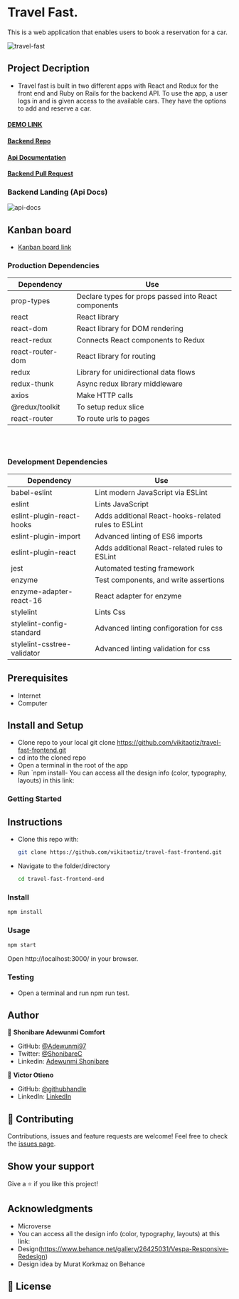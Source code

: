 # Travel Fast.
This is a web application that enables users to book a reservation for a car.

![travel-fast](https://user-images.githubusercontent.com/42869046/150423529-6c1c5c08-94c3-48cc-a612-c24383de48ed.PNG)

## Project Decription

- Travel fast is built in two different apps with React and Redux for the front end and Ruby on Rails for the backend API. To use the app, a user logs in and is given access to the available cars. They have the options to add and reserve a car.

#### [DEMO LINK](https://zen-lamport-220477.netlify.app/)

#### [Backend Repo](https://github.com/vikitaotiz/travel-fast-backend/)

#### [Api Documentation](https://travel-fast-bk.herokuapp.com/)

#### [Backend Pull Request](https://github.com/vikitaotiz/travel-fast-backend/pull/11)

### Backend Landing (Api Docs)
![api-docs](https://user-images.githubusercontent.com/42869046/150472251-486c71c6-2db0-4914-be03-a79ac923047b.PNG)

## Kanban board
- [Kanban board link](https://github.com/vikitaotiz/travel-fast-frontend/projects/1)


### Production Dependencies

| **Dependency**   | **Use**                                              |
| ---------------- | ---------------------------------------------------- |
| prop-types       | Declare types for props passed into React components |
| react            | React library                                        |
| react-dom        | React library for DOM rendering                      |
| react-redux      | Connects React components to Redux                   |
| react-router-dom | React library for routing                            |
| redux            | Library for unidirectional data flows                |
| redux-thunk      | Async redux library middleware                       |
| axios            | Make HTTP calls                                      |
| @redux/toolkit  | To setup redux slice                                     |
| react-router  | To route urls to pages                                      |


<br />
<br />

### Development Dependencies

| **Dependency**                  | **Use**                                                          |
| ------------------------------- | ---------------------------------------------------------------- |
| babel-eslint                    | Lint modern JavaScript via ESLint                                |
| eslint                          | Lints JavaScript                                                 |
| eslint-plugin-react-hooks       | Adds additional React-hooks-related rules to ESLint              |
| eslint-plugin-import            | Advanced linting of ES6 imports                                  |
| eslint-plugin-react             | Adds additional React-related rules to ESLint                    |
| jest                            | Automated testing framework                                      |
| enzyme                          | Test components, and write assertions                            |
| enzyme-adapter-react-16         | React adapter for enzyme                                         |
| stylelint                       | Lints Css                                                        |
| stylelint-config-standard       | Advanced linting configoration for css                           |
| stylelint-csstree-validator     | Advanced linting validation for css                              |


## Prerequisites

- Internet
- Computer
## Install and Setup

- Clone repo to your local git clone https://github.com/vikitaotiz/travel-fast-frontend.git
- cd into the cloned repo
- Open a terminal in the root of the app
- Run `npm install- You can access all the design info (color, typography, layouts) in this link:


### Getting Started

## Instructions

* Clone this repo with:

    ```bash
    git clone https://github.com/vikitaotiz/travel-fast-frontend.git
    ```

* Navigate to the folder/directory

    ```bash
    cd travel-fast-frontend-end
    ```

### Install

```sh
npm install
```

### Usage

```sh
npm start
```

Open http://localhost:3000/ in your browser.


### Testing

- Open a terminal and run npm run test.

## Author

👤 **Shonibare Adewunmi Comfort**
- GitHub: [@Adewunmi97](https://github.com/Adewunmi97)
- Twitter: [@ShonibareC](https://twitter.com/ShonibareC)
- Linkedin: [Adewunmi Shonibare](https://www.linkedin.com/in/adewunmi97)

👤 **Victor Otieno**

- GitHub: [@githubhandle](https://github.com/vikitaotiz)
- LinkedIn: [LinkedIn](https://www.linkedin.com/in/victor-otieno-oluoch/)

## 🤝 Contributing

Contributions, issues and feature requests are welcome!
Feel free to check the [issues page](https://github.com/vikitaotiz/travel-fast-frontend/issues).
## Show your support

Give a ⭐️ if you like this project!
## Acknowledgments

- Microverse
- You can access all the design info (color, typography, layouts) at this link:
- Design(https://www.behance.net/gallery/26425031/Vespa-Responsive-Redesign)
- Design idea by Murat Korkmaz on Behance

## 📝 License
